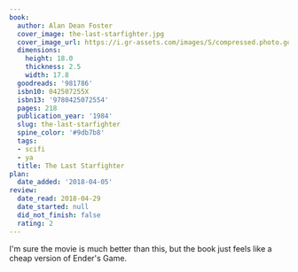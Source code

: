 ```yaml
---
book:
  author: Alan Dean Foster
  cover_image: the-last-starfighter.jpg
  cover_image_url: https://i.gr-assets.com/images/S/compressed.photo.goodreads.com/books/1331964853l/981786._SY160_.jpg
  dimensions:
    height: 18.0
    thickness: 2.5
    width: 17.8
  goodreads: '981786'
  isbn10: 042507255X
  isbn13: '9780425072554'
  pages: 218
  publication_year: '1984'
  slug: the-last-starfighter
  spine_color: '#9db7b8'
  tags:
  - scifi
  - ya
  title: The Last Starfighter
plan:
  date_added: '2018-04-05'
review:
  date_read: 2018-04-29
  date_started: null
  did_not_finish: false
  rating: 2
---
```


I'm sure the movie is much better than this, but the book just feels like a cheap version of Ender's Game.
